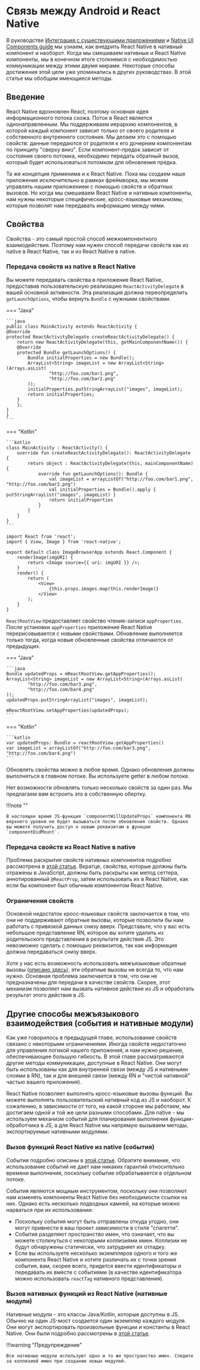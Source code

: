 # Связь между Android и React Native

В руководстве [Интеграция с существующими приложениями](integration-with-existing-apps.md) и [Native UI Components guide](native-components-android.md) мы узнаем, как внедрить React Native в нативный компонент и наоборот. Когда мы смешиваем нативные и React Native компоненты, мы в конечном итоге столкнемся с необходимостью коммуникации между этими двумя мирами. Некоторые способы достижения этой цели уже упоминались в других руководствах. В этой статье мы обобщим имеющиеся методы.

## Введение

React Native вдохновлен React, поэтому основная идея информационного потока схожа. Поток в React является однонаправленным. Мы поддерживаем иерархию компонентов, в которой каждый компонент зависит только от своего родителя и собственного внутреннего состояния. Мы делаем это с помощью свойств: данные передаются от родителя к его дочерним компонентам по принципу "сверху вниз". Если компонент-предок зависит от состояния своего потомка, необходимо передать обратный вызов, который будет использоваться потомком для обновления предка.

Та же концепция применима и к React Native. Пока мы создаем наше приложение исключительно в рамках фреймворка, мы можем управлять нашим приложением с помощью свойств и обратных вызовов. Но когда мы смешиваем React Native и нативные компоненты, нам нужны некоторые специфические, кросс-языковые механизмы, которые позволят нам передавать информацию между ними.

## Свойства

Свойства - это самый простой способ межкомпонентного взаимодействия. Поэтому нам нужен способ передачи свойств как из native в React Native, так и из React Native в native.

### Передача свойств из native в React Native

Вы можете передавать свойства в приложение React Native, предоставив пользовательскую реализацию `ReactActivityDelegate` в вашей основной активности. Эта реализация должна переопределить `getLaunchOptions`, чтобы вернуть `Bundle` с нужными свойствами.

=== "Java"

    ```java
    public class MainActivity extends ReactActivity {
    @Override
    protected ReactActivityDelegate createReactActivityDelegate() {
    	return new ReactActivityDelegate(this, getMainComponentName()) {
    	@Override
    	protected Bundle getLaunchOptions() {
    		Bundle initialProperties = new Bundle();
    		ArrayList<String> imageList = new ArrayList<String>(Arrays.asList(
    				"http://foo.com/bar1.png",
    				"http://foo.com/bar2.png"
    		));
    		initialProperties.putStringArrayList("images", imageList);
    		return initialProperties;
    	}
    	};
    }
    }
    ```

=== "Kotlin"

    ```kotlin
    class MainActivity : ReactActivity() {
    	override fun createReactActivityDelegate(): ReactActivityDelegate {
    		return object : ReactActivityDelegate(this, mainComponentName) {
    			override fun getLaunchOptions(): Bundle {
    				val imageList = arrayListOf("http://foo.com/bar1.png", "http://foo.com/bar2.png")
    				val initialProperties = Bundle().apply { putStringArrayList("images", imageList) }
    				return initialProperties
    			}
    		}
    	}
    }
    ```

```tsx title="ImageBrowserApp.tsx"
import React from 'react';
import { View, Image } from 'react-native';

export default class ImageBrowserApp extends React.Component {
    renderImage(imgURI) {
        return <Image source={{ uri: imgURI }} />;
    }
    render() {
        return (
            <View>
                {this.props.images.map(this.renderImage)}
            </View>
        );
    }
}
```

`ReactRootView` предоставляет свойство чтения-записи `appProperties`. После установки `appProperties` приложение React Native перерисовывается с новыми свойствами. Обновление выполняется только тогда, когда новые обновленные свойства отличаются от предыдущих.

=== "Java"

    ```java
    Bundle updatedProps = mReactRootView.getAppProperties();
    ArrayList<String> imageList = new ArrayList<String>(Arrays.asList(
    		"http://foo.com/bar3.png",
    		"http://foo.com/bar4.png"
    ));
    updatedProps.putStringArrayList("images", imageList);

    mReactRootView.setAppProperties(updatedProps);
    ```

=== "Kotlin"

    ```kotlin
    var updatedProps: Bundle = reactRootView.getAppProperties()
    var imageList = arrayListOf("http://foo.com/bar3.png", "http://foo.com/bar4.png")
    ```

Обновлять свойства можно в любое время. Однако обновления должны выполняться в главном потоке. Вы используете getter в любом потоке.

Нет возможности обновлять только несколько свойств за один раз. Мы предлагаем вам встроить это в собственную обертку.

!!!note ""

    В настоящее время JS-функция `componentWillUpdateProps` компонента RN верхнего уровня не будет вызываться после обновления свойств. Однако вы можете получить доступ к новым реквизитам в функции `componentDidMount`.

### Передача свойств из React Native в native

Проблема раскрытия свойств нативных компонентов подробно рассмотрена в [этой статье](native-components-android.md#3-expose-view-property-setters-using-reactprop-or-reactpropgroup-annotation). Вкратце, свойства, которые должны быть отражены в JavaScript, должны быть раскрыты как метод сеттера, аннотированный `@ReactProp`, затем использовать их в React Native, как если бы компонент был обычным компонентом React Native.

### Ограничения свойств

Основной недостаток кросс-языковых свойств заключается в том, что они не поддерживают обратные вызовы, которые позволили бы нам работать с привязкой данных снизу вверх. Представьте, что у вас есть небольшое представление RN, которое вы хотите удалить из родительского представления в результате действия JS. Это невозможно сделать с помощью реквизитов, так как информация должна передаваться снизу вверх.

Хотя у нас есть возможность использовать межъязыковые обратные вызовы ([описано здесь](native-modules-android.md#callbacks)), эти обратные вызовы не всегда то, что нам нужно. Основная проблема заключается в том, что они не предназначены для передачи в качестве свойств. Скорее, этот механизм позволяет нам вызвать нативное действие из JS и обработать результат этого действия в JS.

## Другие способы межъязыкового взаимодействия (события и нативные модули)

Как уже говорилось в предыдущей главе, использование свойств связано с некоторыми ограничениями. Иногда свойств недостаточно для управления логикой нашего приложения, и нам нужно решение, обеспечивающее большую гибкость. В этой главе рассматриваются другие методы коммуникации, доступные в React Native. Они могут быть использованы как для внутренней связи (между JS и нативными слоями в RN), так и для внешней связи (между RN и "чистой нативной" частью вашего приложения).

React Native позволяет выполнять кросс-языковые вызовы функций. Вы можете выполнять пользовательский нативный код из JS и наоборот. К сожалению, в зависимости от того, на какой стороне мы работаем, мы достигаем одной и той же цели разными способами. Для native - мы используем механизм событий для планирования выполнения функции-обработчика в JS, а для React Native мы напрямую вызываем методы, экспортируемые нативными модулями.

### Вызов функций React Native из native (события)

События подробно описаны в [этой статье](native-components-android.md#events). Обратите внимание, что использование событий не дает нам никаких гарантий относительно времени выполнения, поскольку событие обрабатывается в отдельном потоке.

События являются мощным инструментом, поскольку они позволяют нам изменять компоненты React Native без необходимости ссылки на них. Однако есть несколько подводных камней, на которые можно нарваться при их использовании:

-   Поскольку события могут быть отправлены откуда угодно, они могут привнести в ваш проект зависимости в стиле "спагетти".
-   События разделяют пространство имен, что означает, что вы можете столкнуться с некоторыми коллизиями имен. Коллизии не будут обнаружены статически, что затрудняет их отладку.
-   Если вы используете несколько экземпляров одного и того же компонента React Native и хотите различать их с точки зрения события, вам, скорее всего, придется ввести идентификаторы и передавать их вместе с событиями (в качестве идентификатора можно использовать `reactTag` нативного представления).

### Вызов нативных функций из React Native (нативные модули)

Нативные модули - это классы Java/Kotlin, которые доступны в JS. Обычно на один JS-мост создается один экземпляр каждого модуля. Они могут экспортировать произвольные функции и константы в React Native. Они были подробно рассмотрены в [этой статье](native-modules-android.md).

!!!warning "Предупреждение"

    Все нативные модули используют одно и то же пространство имен. Следите за коллизией имен при создании новых модулей.
